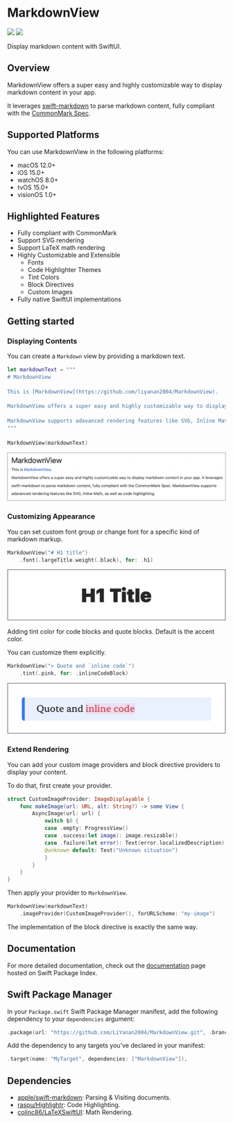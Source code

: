# MarkdownView


[![](https://img.shields.io/endpoint?url=https%3A%2F%2Fswiftpackageindex.com%2Fapi%2Fpackages%2FLiYanan2004%2FMarkdownView%2Fbadge%3Ftype%3Dswift-versions)](https://swiftpackageindex.com/LiYanan2004/MarkdownView)
[![](https://img.shields.io/endpoint?url=https%3A%2F%2Fswiftpackageindex.com%2Fapi%2Fpackages%2FLiYanan2004%2FMarkdownView%2Fbadge%3Ftype%3Dplatforms)](https://swiftpackageindex.com/LiYanan2004/MarkdownView)

Display markdown content with SwiftUI.

## Overview

MarkdownView offers a super easy and highly customizable way to display markdown content in your app. 

It leverages [swift-markdown](https://github.com/swiftlang/swift-markdown) to parse markdown content, fully compliant with the [CommonMark Spec](https://spec.commonmark.org/current/).

## Supported Platforms

You can use MarkdownView in the following platforms:

* macOS 12.0+
* iOS 15.0+
* watchOS 8.0+
* tvOS 15.0+
* visionOS 1.0+

## Highlighted Features

- Fully compliant with CommonMark
- Support SVG rendering
- Support LaTeX math rendering
- Highly Customizable and Extensible
    - Fonts
    - Code Highlighter Themes
    - Tint Colors
    - Block Directives
    - Custom Images
- Fully native SwiftUI implementations

## Getting started

### Displaying Contents

You can create a `Markdown` view by providing a markdown text.

```swift
let markdownText = """
# MarkdownView

This is [MarkdownView](https://github.com/liyanan2004/MarkdownView).

MarkdownView offers a super easy and highly customizable way to display markdown content in your app. It leverages swift-markdown to parse markdown content, fully compliant with the CommonMark Spec.

MarkdownView supports adavanced rendering features like SVG, Inline Math, as well as code highlighting.
"""

MarkdownView(markdownText)
```

![](/Images/simple-rendering.png)

### Customizing Appearance

You can set custom font group or change font for a specific kind of markdown markup.

```swift
MarkdownView("# H1 title")
    .font(.largeTitle.weight(.black), for: .h1)
```

![](/Images/font.jpeg)

Adding tint color for code blocks and quote blocks. Default is the accent color.

You can customize them explicitly.

```swift
MarkdownView("> Quote and `inline code`")
    .tint(.pink, for: .inlineCodeBlock)
```

![](/Images/tint.jpeg)

### Extend Rendering

You can add your custom image providers and block directive providers to display your content.

To do that, first create your provider.

```swift
struct CustomImageProvider: ImageDisplayable {
    func makeImage(url: URL, alt: String?) -> some View {
        AsyncImage(url: url) {
            switch $0 {
            case .empty: ProgressView()
            case .success(let image): image.resizable()
            case .failure(let error): Text(error.localizedDescription)
            @unknown default: Text("Unknown situation")
            }
        }
    }
}
```

Then apply your provider to `MarkdownView`.

```swift
MarkdownView(markdownText)
    .imageProvider(CustomImageProvider(), forURLScheme: "my-image")
```

The implementation of the block directive is exactly the same way.

## Documentation

For more detailed documentation, check out the [documentation](https://swiftpackageindex.com/LiYanan2004/MarkdownView/main/documentation/MarkdownView) page hosted on Swift Package Index.

## Swift Package Manager

In your `Package.swift` Swift Package Manager manifest, add the following dependency to your `dependencies` argument:

```swift
.package(url: "https://github.com/LiYanan2004/MarkdownView.git", .branch("main")),
```

Add the dependency to any targets you've declared in your manifest:

```swift
.target(name: "MyTarget", dependencies: ["MarkdownView"]),
```

## Dependencies

- [apple/swift-markdown](https://github.com/apple/swift-markdown): Parsing & Visiting documents.
- [raspu/Highlightr](https://github.com/raspu/Highlightr.git): Code Highlighting.
- [colinc86/LaTeXSwiftUI](https://github.com/colinc86/LaTeXSwiftUI.git): Math Rendering.

